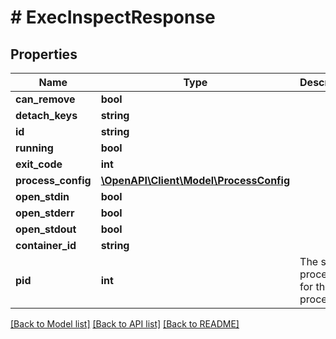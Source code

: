 # # ExecInspectResponse

## Properties

Name | Type | Description | Notes
------------ | ------------- | ------------- | -------------
**can_remove** | **bool** |  | [optional]
**detach_keys** | **string** |  | [optional]
**id** | **string** |  | [optional]
**running** | **bool** |  | [optional]
**exit_code** | **int** |  | [optional]
**process_config** | [**\OpenAPI\Client\Model\ProcessConfig**](ProcessConfig.md) |  | [optional]
**open_stdin** | **bool** |  | [optional]
**open_stderr** | **bool** |  | [optional]
**open_stdout** | **bool** |  | [optional]
**container_id** | **string** |  | [optional]
**pid** | **int** | The system process ID for the exec process. | [optional]

[[Back to Model list]](../../README.md#models) [[Back to API list]](../../README.md#endpoints) [[Back to README]](../../README.md)
